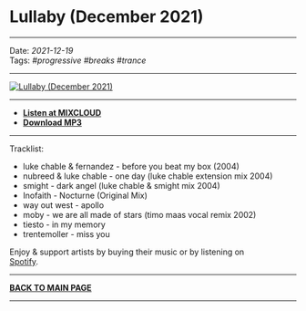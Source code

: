 # Lullaby (December 2021)

----

Date: *2021-12-19*  
Tags: *#progressive* *#breaks* *#trance* 

----

[![Lullaby (December 2021)](https://thumbnailer.mixcloud.com/unsafe/300x300/extaudio/0/a/f/c/8935-3c39-43fc-9358-2a45449f6701)](https://www.mixcloud.com/progressiveawake/lullaby-december-2021/)  

----

* [**Listen at MIXCLOUD**](https://www.mixcloud.com/progressiveawake/lullaby-december-2021/     ) 
* [**Download MP3**](https://1drv.ms/u/s!AmzuuXrjf51v395ovJ1ajpKpHkbKkQ?e=kHlMJf) 

----

Tracklist:  

* luke chable & fernandez - before you beat my box (2004)
* nubreed & luke chable - one day (luke chable extension mix 2004)
* smight - dark angel (luke chable & smight mix 2004)
* Inofaith - Nocturne (Original Mix)
* way out west - apollo
* moby - we are all made of stars (timo maas vocal remix 2002)
* tiesto - in my memory
* trentemoller - miss you

Enjoy & support artists by buying their music or by listening on  
[Spotify](https://open.spotify.com/user/hopbit/playlist/2t2d8XXigBzIN9VVOZUTm6?si=Xq1rzbIOSISla_sx27XGnQ).

----

[**BACK TO MAIN PAGE**](./README.md)

---- 
